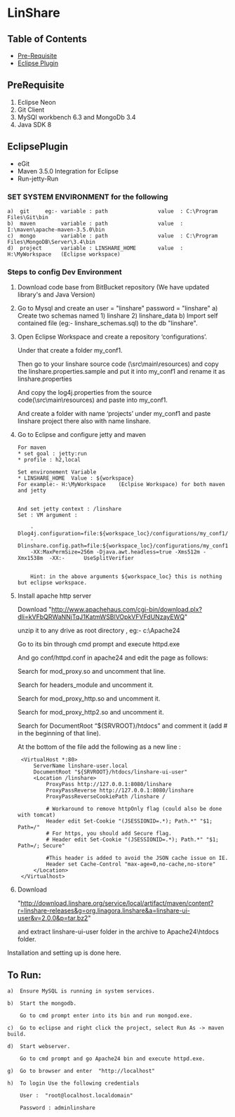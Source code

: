 
# LinShare

## Table of Contents

- [Pre-Requisite](#prerequisite)
- [Eclipse Plugin](#eclipseplugin)


## PreRequisite

1. Eclipse Neon
2. Git Client
3. MySQl workbench 6.3 and MongoDb 3.4
4. Java SDK 8 


## EclipsePlugin
* eGit 
* Maven 3.5.0 Integration for Eclipse
* Run-jetty-Run

### SET SYSTEM ENVIRONMENT for the following

	a)	git 	eg:- variable : path   				value  : C:\Program Files\Git\bin
	b)  maven        variable : path   				value  : I:\maven\apache-maven-3.5.0\bin
	c)  mongo        variable : path   				value  : C:\Program Files\MongoDB\Server\3.4\bin
	d)  project      variable : LINSHARE_HOME   	value  : H:\MyWorkspace   (Eclipse workspace)


### Steps to config Dev Environment

1) Download code base from BitBucket repository (We have updated library's and Java Version)

2) Go to Mysql and create an user = "linshare" password = "linshare" 
	a) Create two schemas  named 
		1) linshare 
		2) linshare_data 
	b) Import self contained file  (eg:- linshare_schemas.sql) to the db "linshare".

3)	Open Eclipse Workspace and create a repository ‘configurations’. 
	
	Under that create a folder my_conf1.
	
	Then go to your linshare source code (\src\main\resources) and copy the linshare.properties.sample and put it into my_conf1 and rename it as linshare.properties
	
	And copy the log4j.properties from the source code(\src\main\resources) and paste into my_conf1.
	
	And create a folder with name ‘projects’ under my_conf1 and paste linshare project there also with name linshare.

	
4)	Go to Eclipse and configure jetty and maven 
		
		For maven 
		* set goal : jetty:run
		* profile : h2,local
		
		Set environement Variable
		* LINSHARE_HOME  Value : ${workspace}  
		For example:- H:\MyWorkspace    (Eclpise Workspace) for both maven and jetty
	

		And set jetty context : /linshare 
		Set : VM argument :   

			-Dlog4j.configuration=file:${workspace_loc}/configurations/my_conf1/log4j.properties                   
			-Dlinshare.config.path=file:${workspace_loc}/configurations/my_conf1
			-XX:MaxPermSize=256m -Djava.awt.headless=true -Xms512m -Xmx1538m  -XX:-      UseSplitVerifier
			
			
			Hint: in the above arguments ${workspace_loc} this is nothing but eclipse workspace.


6) Install apache http server
 
 	Download "http://www.apachehaus.com/cgi-bin/download.plx?dli=kVFbQRWaNNjTqJ1KatmWSBlVOpkVFVFdUNzayEWQ"

	unzip it to any drive as root directory , eg:-  c:\Apache24
	
	Go to its bin through cmd prompt and execute httpd.exe

	And go conf/httpd.conf in apache24 and edit the page as follows:

	Search for mod_proxy.so and uncomment that line.

	Search for headers_module and uncomment it.
	
	Search for mod_proxy_http.so and uncomment it.
	
	Search for mod_proxy_http2.so and uncomment it.
	
	Search for DocumentRoot “${SRVROOT}/htdocs” and comment it (add # in the beginning of that line).
	
	At the bottom of the file add the following as a new line :


		<VirtualHost *:80>
			ServerName linshare-user.local
			DocumentRoot "${SRVROOT}/htdocs/linshare-ui-user"
			<Location /linshare>
    			ProxyPass http://127.0.0.1:8080/linshare
    			ProxyPassReverse http://127.0.0.1:8080/linshare
    			ProxyPassReverseCookiePath /linshare /

    			# Workaround to remove httpOnly flag (could also be done with tomcat)
    			Header edit Set-Cookie "(JSESSIONID=.*); Path.*" "$1; Path=/"
    			# For https, you should add Secure flag.
    			# Header edit Set-Cookie "(JSESSIONID=.*); Path.*" "$1; Path=/; Secure"

    			#This header is added to avoid the JSON cache issue on IE.
    			Header set Cache-Control "max-age=0,no-cache,no-store"
			</Location>
		</Virtualhost>




7) Download 
 	
 	"http://download.linshare.org/service/local/artifact/maven/content?r=linshare-releases&g=org.linagora.linshare&a=linshare-ui-user&v=2.0.0&p=tar.bz2"

	and extract linshare-ui-user folder in the archive to Apache24\htdocs folder.


Installation and setting up is done here.

## To Run:

	a)  Ensure MySQL is running in system services.
	
	b)  Start the mongodb.
		
		Go to cmd prompt enter into its bin and run mongod.exe.
	
	c)  Go to eclipse and right click the project, select Run As -> maven build.
	
	d)  Start webserver.
	
		Go to cmd prompt and go Apache24 bin and execute httpd.exe. 
	
	g)  Go to browser and enter  "http://localhost" 
	
	h)  To login Use the following credentials
	
		User :  "root@localhost.localdomain" 
		
		Password : adminlinshare








	